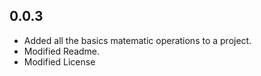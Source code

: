 ## 0.0.3

* Added all the basics matematic operations to a project.
* Modified Readme.
* Modified License
